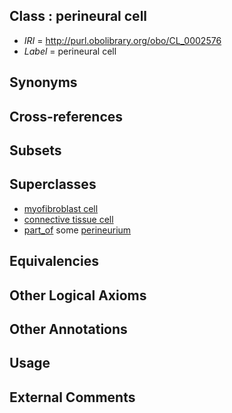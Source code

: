 
## Class : perineural cell

 * *IRI* = http://purl.obolibrary.org/obo/CL_0002576
 * *Label* = perineural cell

## Synonyms


## Cross-references


## Subsets


## Superclasses

 * [myofibroblast cell](../../CL/86/CL_0000186.md)
 * [connective tissue cell](../../CL/20/CL_0002320.md)
 * [part_of](../../BFO/50/BFO_0000050.md) some [perineurium](../../UBERON/21/UBERON_0000121.md)

## Equivalencies


## Other Logical Axioms


## Other Annotations


## Usage


## External Comments

